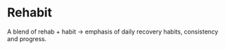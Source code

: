 # Rehabit
A blend of rehab + habit -> emphasis of daily recovery habits, consistency and progress. 
